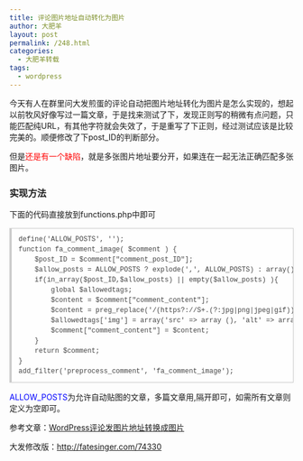 ```yaml
---
title: 评论图片地址自动转化为图片
author: 大肥羊
layout: post
permalink: /248.html
categories:
  - 大肥羊转载
tags:
  - wordpress
---
```

今天有人在群里问大发煎蛋的评论自动把图片地址转化为图片是怎么实现的，想起以前牧风好像写过一篇文章，于是找来测试了下，发现正则写的稍微有点问题，只能匹配纯URL，有其他字符就会失效了，于是重写了下正则，经过测试应该是比较完美的。顺便修改了下post_ID的判断部分。  


  
但是<span style = "color:red;">还是有一个缺陷</span>，就是多张图片地址要分开，如果连在一起无法正确匹配多张图片。

### 实现方法

下面的代码直接放到functions.php中即可

<pre style="margin:15px 0;font:100 12px/18px monaco, andale mono, courier new;padding:10px 12px;border:#ccc 1px solid;border-left-width:4px;background-color:#fefefe;box-shadow:0 0 4px #eee;word-break:break-all;word-wrap:break-word;color:#444">define('ALLOW_POSTS', '');<br />function fa_comment_image( $comment ) {<br />    $post_ID = $comment["comment_post_ID"];<br />    $allow_posts = ALLOW_POSTS ? explode(',', ALLOW_POSTS) : array();<br />    if(in_array($post_ID,$allow_posts) || empty($allow_posts) ){<br />        global $allowedtags;<br />        $content = $comment["comment_content"];<br />        $content = preg_replace('/(https?://S+.(?:jpg|png|jpeg|gif))+/','<span style="color:#170">&lt;img</span> <span style="color:#00c">src</span>=<span style="color:#a11">"$0"</span> <span style="color:#00c">alt</span>=<span style="color:#a11">""</span> <span style="color:#170">/&gt;</span>',$content);<br />        $allowedtags['img'] = array('src' =&gt; array (), 'alt' =&gt; array ());<br />        $comment["comment_content"] = $content;<br />    }<br />    return $comment;<br />}<br />add_filter('preprocess_comment', 'fa_comment_image');</pre>

<span style = "color:blue;">ALLOW_POSTS</span>为允许自动贴图的文章，多篇文章用,隔开即可，如需所有文章则定义为空即可。

参考文章：<a href="http://mufeng.me/src-chage-to-img.html" target="_blank">WordPress评论发图片地址转换成图片</a>

大发修改版：<a href="http://fatesinger.com/74330" target="_blank">http://fatesinger.com/74330</a>